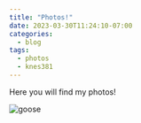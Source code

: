 ```yaml
---
title: "Photos!"
date: 2023-03-30T11:24:10-07:00
categories:
  - blog
tags:
  - photos
  - knes381
---
```


Here you will find my photos!

![goose](https://carissaleung.github.io/assests/images/bio-photo.jpg)
